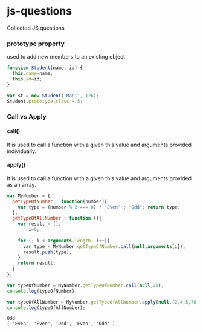 # js-questions
Collected JS questions

### prototype property
used to add new members to an existing object
```javascript
function Student(name, id) {
  this.name=name;
  this.id=id;
}

var st = new Student('Mani', 126);
Student.prototype.class = 5;
```

### Call vs Apply
#### call()
It is used to call a function with a given this value and 
arguments provided individually.
#### apply()
It is used to call a function with a given this value and 
arguments provided as an array.

```javascript
var MyNumber = {
  getTypeOfNumber : function(number){
    var type = (number % 2 === 0) ? "Even" : "Odd"; return type;
  },
  getTypeOfAllNumber : function (){
    var result = [],
        i=0;
    
    for (; i < arguments.length; i++){
      var type = MyNumber.getTypeOfNumber.call(null,arguments[i]);
      result.push(type);
    }
    return result;
  }
};

var typeOfNumber = MyNumber.getTypeOfNumber.call(null,21); 
console.log(typeOfNumber);

var typeOfAllNumber = MyNumber.getTypeOfAllNumber.apply(null,[2,4,5,78,21]);
console.log(typeOfAllNumber);
```

```
Odd
[ 'Even', 'Even', 'Odd', 'Even', 'Odd' ]
```
